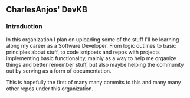 ## CharlesAnjos' DevKB

### Introduction
In this organization I plan on uploading some of the stuff I'll be learning along my career as a Software Developer. 
From logic outlines to basic principles about stuff, to code snippets and repos with projects implementing basic functionality, 
mainly as a way to help me organize things and better remember stuff, but also maybe helping the community out by serving
as a form of documentation.

This is hopefully the first of many many commits to this and many many other repos under this organization.
